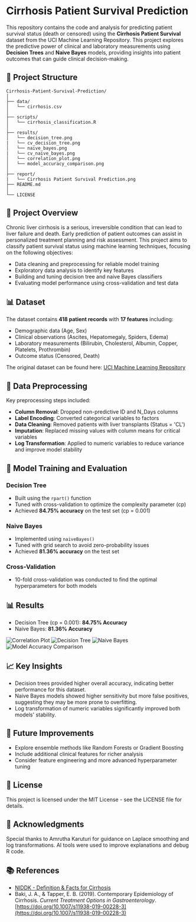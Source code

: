 # Cirrhosis Patient Survival Prediction

This repository contains the code and analysis for predicting patient survival status (death or censored) using the **Cirrhosis Patient Survival** dataset from the UCI Machine Learning Repository. This project explores the predictive power of clinical and laboratory measurements using **Decision Trees** and **Naive Bayes** models, providing insights into patient outcomes that can guide clinical decision-making.

## 📁 Project Structure

```
Cirrhosis-Patient-Survival-Prediction/
│
├── data/
│   └── cirrhosis.csv
│
├── scripts/
│   └── cirrhosis_classification.R
│
├── results/
│   └── decision_tree.png
|   └── cv_decision_tree.png
│   └── naive_bayes.png
|   └── cv_naive_bayes.png
│   └── correlation_plot.png
│   └── model_accuracy_comparison.png
│
├── report/
|   └── Cirrhosis Patient Survival Prediction.png
├── README.md
│
└── LICENSE
```

## 🚀 Project Overview

Chronic liver cirrhosis is a serious, irreversible condition that can lead to liver failure and death. Early prediction of patient outcomes can assist in personalized treatment planning and risk assessment. This project aims to classify patient survival status using machine learning techniques, focusing on the following objectives:

* Data cleaning and preprocessing for reliable model training
* Exploratory data analysis to identify key features
* Building and tuning decision tree and naive Bayes classifiers
* Evaluating model performance using cross-validation and test data

## 📊 Dataset

The dataset contains **418 patient records** with **17 features** including:

* Demographic data (Age, Sex)
* Clinical observations (Ascites, Hepatomegaly, Spiders, Edema)
* Laboratory measurements (Bilirubin, Cholesterol, Albumin, Copper, Platelets, Prothrombin)
* Outcome status (Censored, Death)

The original dataset can be found here: [UCI Machine Learning Repository](https://archive.ics.uci.edu/dataset/878/cirrhosis+patient+survival+prediction+dataset-1)

## 🔄 Data Preprocessing

Key preprocessing steps included:

* **Column Removal**: Dropped non-predictive ID and N\_Days columns
* **Label Encoding**: Converted categorical variables to factors
* **Data Cleaning**: Removed patients with liver transplants (Status = 'CL')
* **Imputation**: Replaced missing values with column means for critical variables
* **Log Transformation**: Applied to numeric variables to reduce variance and improve model stability

## 📐 Model Training and Evaluation

### Decision Tree

* Built using the `rpart()` function
* Tuned with cross-validation to optimize the complexity parameter (cp)
* Achieved **84.75% accuracy** on the test set (cp = 0.001)

### Naive Bayes

* Implemented using `naiveBayes()`
* Tuned with grid search to avoid zero-probability issues
* Achieved **81.36% accuracy** on the test set

### Cross-Validation

* 10-fold cross-validation was conducted to find the optimal hyperparameters for both models

## 📊 Results

* Decision Tree (cp = 0.001): **84.75% Accuracy**
* Naive Bayes: **81.36% Accuracy**

![Correlation Plot](results/correlation_plot.png)
![Decision Tree](results/decision_tree.png)
![Naive Bayes](results/naive_bayes.png)
![Model Accuracy Comparison](results/model_accuracy_comparison.png)

## 📈 Key Insights

* Decision trees provided higher overall accuracy, indicating better performance for this dataset.
* Naive Bayes models showed higher sensitivity but more false positives, suggesting they may be more prone to overfitting.
* Log transformation of numeric variables significantly improved both models' stability.

## 📅 Future Improvements

* Explore ensemble methods like Random Forests or Gradient Boosting
* Include additional clinical features for richer analysis
* Consider feature engineering and more advanced hyperparameter tuning

## 📜 License

This project is licensed under the MIT License - see the LICENSE file for details.

## 💬 Acknowledgments

Special thanks to Amrutha Karuturi for guidance on Laplace smoothing and log transformations. AI tools were used to improve explanations and debug R code.

## 📚 References

* [NIDDK - Definition & Facts for Cirrhosis](https://www.niddk.nih.gov/health-information/liver-disease/cirrhosis/definition-facts)
* Baki, J. A., & Tapper, E. B. (2019). Contemporary Epidemiology of Cirrhosis. *Current Treatment Options in Gastroenterology*. [https://doi.org/10.1007/s11938-019-00228-3](https://doi.org/10.1007/s11938-019-00228-3)
